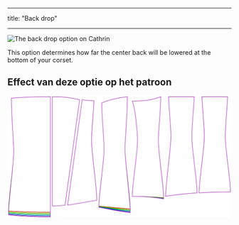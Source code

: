 - - -
title: "Back drop"
- - -

![The back drop option on Cathrin](./backdrop.svg)

This option determines how far the center back will be lowered at the bottom of your corset.

## Effect van deze optie op het patroon

![This image shows the effect of this option by superimposing several variants that have a different value for this option](cathrin_backdrop_sample.svg "Effect of this option on the pattern")
